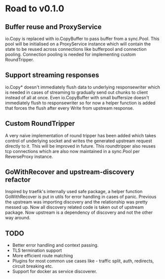 # Road to v0.1.0

## Buffer reuse and ProxyService

io.Copy is replaced with io.CopyBuffer to pass buffer from a sync.Pool. This pool will be initialised on a ProxyService instance which will contain the state to be reused across connections like bufferpool and connection pooling. Connection pooling is needed for implementing custom RoundTripper.

## Support streaming responses

io.Copy* doesn't immediately flush data to underlying responsewriter which is needed in cases of streaming to gradually send out chunks to client instead of all at once. Even io.CopyBuffer with small buffersize doesn't immediately flush to responsewriter so for now a helper function is added that forces the flush after every Write from upstream response.

## Custom RoundTripper

A very naive implementation of round tripper has been added which takes control of underlying socket and writes the generated upstream request directly to it. This will be improved in future. This roundtripper also reuses tcp connections which are also now maintained in a sync.Pool per ReverseProxy instance.

## GoWithRecover and upstream-discovery refactor

Inspired by traefik's internally used safe package, a helper function GoWithRecover is put in utils for error handling in cases of panic. Previous the upstream was importing discovery and the relationship was pretty messed up. Now all discovery related code is taken out of upstream package. Now upstream is a dependency of discovery and not the other way around.

## TODO

- Better error handling and context passing.
- TLS termination support
- More efficient route matching
- Plugins for most common use cases like - traffic split, auth, redirects, circuit breaking etc.
- Support for docker as service discoverer.
